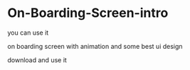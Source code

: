 # On-Boarding-Screen-intro

you can use it

on boarding screen with animation and some best ui design

download and use it
